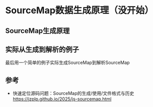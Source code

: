 # SourceMap数据生成原理（没开始）


## SourceMap生成原理

## 实际从生成到解析的例子

最后用一个简单的例子实际生成SourceMap到解析SourceMap

## 参考
- 快速定位源码问题：SourceMap的生成/使用/文件格式与历史\
  https://jzplp.github.io/2025/js-sourcemap.html
